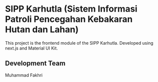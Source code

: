 # SIPP Karhutla (Sistem Informasi Patroli Pencegahan Kebakaran Hutan dan Lahan)

This project is the frontend module of the SIPP Karhutla. Developed using next.js and Material UI Kit.

## Development Team
Muhammad Fakhri